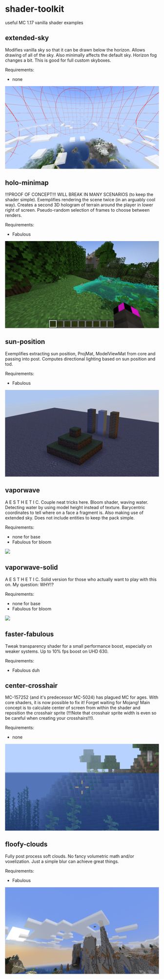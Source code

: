 # shader-toolkit
useful MC 1.17 vanilla shader examples

## extended-sky
Modifies vanilla sky so that it can be drawn below the horizon. Allows drawing of all of the sky. Also minimally affects the default sky. Horizon fog changes a bit. This is good for full custom skyboxes.

Requirements:
- none
<img src="images/extended-sky.png" /> 

## holo-minimap
!!!PROOF OF CONCEPT!!! WILL BREAK IN MANY SCENARIOS (to keep the shader simple).
Exemplifies rendering the scene twice (in an arguably cool way). Creates a second 3D hologram of terrain around the player in lower right of screen. Pseudo-random selection of frames to choose between renders.

Requirements:
- Fabulous
<img src="images/holo-minimap.png" /> 

## sun-position
Exemplifies extracting sun position, ProjMat, ModelViewMat from core and passing into post. Computes directional lighting based on sun position and tod.

Requirements:
- Fabulous
<img src="images/sun-position.gif" /> 

## vaporwave
A E S T H E T I C. Couple neat tricks here. Bloom shader, waving water. Detecting water by using model height instead of texture. Barycentric coordinates to tell where on a face a fragment is. Also making use of extended sky. Does not include entities to keep the pack simple.

Requirements:
- none for base
- Fabulous for bloom
<img src="images/vaporwave.png" /> 

## vaporwave-solid
A E S T H E T I C. Solid version for those who actually want to play with this on. My question: WHY!?

Requirements:
- none for base
- Fabulous for bloom
<img src="images/vaporwave-solid.png" /> 

## faster-fabulous
Tweak transparency shader for a small performance boost, especially on weaker systems. Up to 10% fps boost on UHD 630.

Requirements:
- Fabulous duh

## center-crosshair
MC-157252 (and it's predecessor MC-5024) has plagued MC for ages. With core shaders, it is now possible to fix it! Forget waiting for Mojang! Main concept is to calculate center of screen from within the shader and reposition the crosshair sprite (!!!Note that crosshair sprite width is even so be careful when creating your crosshairs!!!). 

Requirements:
- none
<img src="images/center-crosshair.png" /> 

## floofy-clouds
Fully post process soft clouds. No fancy volumetric math and/or voxelization. Just a simple blur can achieve great things.

Requirements:
- Fabulous
<img src="images/floofy-clouds.png" /> 
